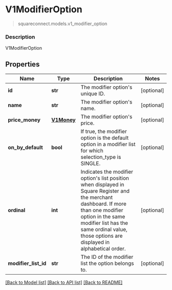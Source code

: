 # V1ModifierOption
> squareconnect.models.v1_modifier_option

### Description

V1ModifierOption

## Properties
Name | Type | Description | Notes
------------ | ------------- | ------------- | -------------
**id** | **str** | The modifier option&#39;s unique ID. | [optional] 
**name** | **str** | The modifier option&#39;s name. | [optional] 
**price_money** | [**V1Money**](V1Money.md) | The modifier option&#39;s price. | [optional] 
**on_by_default** | **bool** | If true, the modifier option is the default option in a modifier list for which selection_type is SINGLE. | [optional] 
**ordinal** | **int** | Indicates the modifier option&#39;s list position when displayed in Square Register and the merchant dashboard. If more than one modifier option in the same modifier list has the same ordinal value, those options are displayed in alphabetical order. | [optional] 
**modifier_list_id** | **str** | The ID of the modifier list the option belongs to. | [optional] 

[[Back to Model list]](../README.md#documentation-for-models) [[Back to API list]](../README.md#documentation-for-api-endpoints) [[Back to README]](../README.md)


